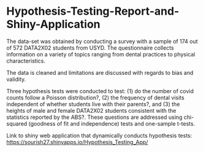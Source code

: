 # Hypothesis-Testing-Report-and-Shiny-Application

The data-set was obtained by conducting a survey with a sample of 174 out of 572 DATA2X02 students from USYD. The questionnaire collects information on a variety of topics ranging from dental practices to physical characteristics.

The data is cleaned and limitations are discussed with regards to bias and validity. 

Three hypothesis tests were conducted to test: (1) do the number of covid counts follow a Poisson distribution?, (2) the frequency of dental visits independent of whether students live with their parents?, and (3) the heights of male and female DATA2X02 students consistent with the statistics reported by the ABS?. These questions are addressed using chi-squared (goodness of fit and independence) tests and one-sample t-tests.

Link to shiny web application that dynamically conducts hypothesis tests: https://sourish27.shinyapps.io/Hypothesis_Testing_App/

